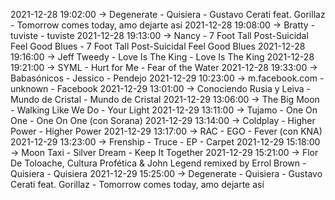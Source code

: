 2021-12-28 19:02:00 -> Degenerate - Quisiera - Gustavo Cerati feat. Gorillaz - Tomorrow comes today, amo dejarte así
2021-12-28 19:08:00 -> Bratty - tuviste - tuviste
2021-12-28 19:13:00 -> Nancy - 7 Foot Tall Post-Suicidal Feel Good Blues - 7 Foot Tall Post-Suicidal Feel Good Blues
2021-12-28 19:16:00 -> Jeff Tweedy - Love Is The King - Love Is The King
2021-12-28 19:21:00 -> SYML - Hurt for Me - Fear of the Water
2021-12-28 19:33:00 -> Babasónicos - Jessico - Pendejo
2021-12-29 10:23:00 -> m.facebook.com - unknown - Facebook
2021-12-29 13:01:00 -> Conociendo Rusia y Leiva - Mundo de Cristal - Mundo de Cristal
2021-12-29 13:06:00 -> The Big Moon - Walking Like We Do - Your Light
2021-12-29 13:11:00 -> Tujamo - One On One - One On One (con Sorana)
2021-12-29 13:14:00 -> Coldplay - Higher Power - Higher Power
2021-12-29 13:17:00 -> RAC - EGO - Fever (con KNA)
2021-12-29 13:23:00 -> Frenship - Truce - EP - Carpet
2021-12-29 15:18:00 -> Moon Taxi - Silver Dream - Keep It Together
2021-12-29 15:21:00 -> Flor De Toloache, Cultura Profética & John Legend remixed by Errol Brown - Quisiera - Quisiera
2021-12-29 15:25:00 -> Degenerate - Quisiera - Gustavo Cerati feat. Gorillaz - Tomorrow comes today, amo dejarte así
